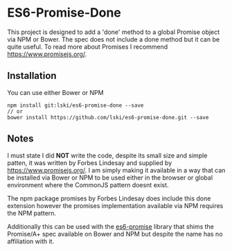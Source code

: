 ES6-Promise-Done
================

This project is designed to add a 'done' method to a global Promise object via NPM or Bower. The spec does not include a done method but it can be quite useful. To read more about Promises I recommend https://www.promisejs.org/.

Installation
------------

You can use either Bower or NPM

```
npm install git:lski/es6-promise-done --save
// or
bower install https://github.com/lski/es6-promise-done.git --save
```

Notes
-----

I must state I did __NOT__ write the code, despite its small size and simple patten, it was written by Forbes Lindesay and supplied by https://www.promisejs.org/. I am simply making it available in a way that can be installed via Bower or NPM to be used either in the browser or global environment where the CommonJS pattern doesnt exist. 

The npm package promises by Forbes Lindesay does include this done extension however the promises implementation available via NPM requires the NPM pattern.

Additionally this can be used with the [es6-promise](https://github.com/jakearchibald/es6-promise) library that shims the Promise/A+ spec available on Bower and NPM but despite the name has no affiliation with it.